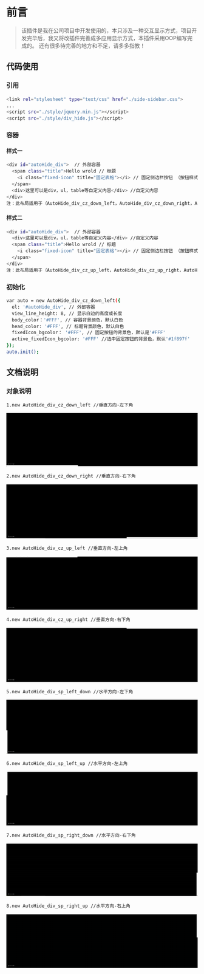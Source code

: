 # 前言

>该插件是我在公司项目中开发使用的，本只涉及一种交互显示方式，项目开发完毕后，我又将改插件完善成多应用显示方式，本插件采用OOP编写完成的。
还有很多待完善的地方和不足，请多多指教！

## 代码使用

### 引用
``` bash
<link rel="stylesheet" type="text/css" href="./side-sidebar.css">
...
<script src="./style/jquery.min.js"></script>
<script src="./style/div_hide.js"></script>

```

### 容器

#### 样式一

``` bash
<div id="autoHide_div">  // 外部容器      
  <span class="title">Hello wrold // 标题
    <i class="fixed-icon" title="固定表格"></i> // 固定侧边栏按钮 （按钮样式自行添加）
  </span>
  <div>这里可以是div，ul，table等自定义内容</div> //自定义内容
</div>
注：此布局适用于（AutoHide_div_cz_down_left，AutoHide_div_cz_down_right，AutoHide_div_sp_left_down，AutoHide_div_sp_right_down）

``` 

#### 样式二

``` bash
<div id="autoHide_div">  // 外部容器      
  <div>这里可以是div，ul，table等自定义内容</div> //自定义内容
  <span class="title">Hello wrold // 标题
    <i class="fixed-icon" title="固定表格"></i> // 固定侧边栏按钮 （按钮样式自行添加）
  </span>
</div>
注：此布局适用于（AutoHide_div_cz_up_left，AutoHide_div_cz_up_right，AutoHide_div_sp_left_up，AutoHide_div_sp_right_up）

``` 


### 初始化

``` bash
var auto = new AutoHide_div_cz_down_left({
  el: '#autoHide_div', // 外部容器
  view_line_height: 8, // 显示白边的高度或长度
  body_color：'#FFF', // 容器背景颜色，默认白色
  head_color: '#FFF', // 标题背景颜色，默认白色
  fixedIcon_bgcolor： '#FFF', // 固定按钮的背景色，默认是'#FFF'
  active_fixedIcon_bgcolor: '#FFF' //选中固定按钮的背景色，默认'#1f897f'
});
auto.init();

```

## 文档说明

### 对象说明

``` bash
1.new AutoHide_div_cz_down_left //垂直方向-左下角

``` 

![image](https://github.com/Zhang-DaLei/Side-sidebar/blob/master/side-sidebar/img/AutoHide_div_cz_down_left.gif)

``` bash
2.new AutoHide_div_cz_down_right //垂直方向-右下角

``` 

![image](https://github.com/Zhang-DaLei/Side-sidebar/blob/master/side-sidebar/img/AutoHide_div_cz_down_right.gif)

``` bash
3.new AutoHide_div_cz_up_left //垂直方向-左上角

``` 

![image](https://github.com/Zhang-DaLei/Side-sidebar/blob/master/side-sidebar/img/AutoHide_div_cz_up_left.gif)

``` bash
4.new AutoHide_div_cz_up_right //垂直方向-右下角

``` 

![image](https://github.com/Zhang-DaLei/Side-sidebar/blob/master/side-sidebar/img/AutoHide_div_cz_up_right.gif)

``` bash
5.new AutoHide_div_sp_left_down //水平方向-左下角

``` 

![image](https://github.com/Zhang-DaLei/Side-sidebar/blob/master/side-sidebar/img/AutoHide_div_sp_left_down.gif)

``` bash
6.new AutoHide_div_sp_left_up //水平方向-左上角

``` 

![image](https://github.com/Zhang-DaLei/Side-sidebar/blob/master/side-sidebar/img/AutoHide_div_sp_left_up.gif)

``` bash
7.new AutoHide_div_sp_right_down //水平方向-右下角

``` 

![image](https://github.com/Zhang-DaLei/Side-sidebar/blob/master/side-sidebar/img/AutoHide_div_sp_right_down.gif)

``` bash
8.new AutoHide_div_sp_right_up //水平方向-右上角

``` 

![image](https://github.com/Zhang-DaLei/Side-sidebar/blob/master/side-sidebar/img/AutoHide_div_sp_right_up.gif)
